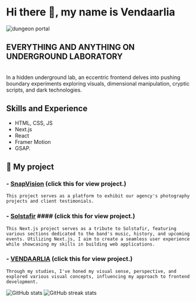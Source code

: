 # Hi there 👋, my name is Vendaarlia
![dungeon portal](https://github.com/Vendaarlia/vendaarlia/blob/main/img/202401302211.gif)

## EVERYTHING AND ANYTHING ON UNDERGROUND LABORATORY
<br>In a hidden underground lab, an eccentric frontend delves into pushing boundary experiments exploring visuals, dimensional manipulation, cryptic scripts, and dark technologies.

## Skills and Experience

* HTML, CSS, JS
* Next.js
* React
* Framer Motion
* GSAP.

## 🔭 My project

### - [SnapVision](snapvision-reactmapdata.vercel.app) (click this for view project.)
  ```
This project serves as a platform to exhibit our agency's photography projects and client testimonials.
  ```
### - [Solstafir](https://my-nextjs-dun.vercel.app/) #### (click this for view project.)
  ```
This Next.js project serves as a tribute to Solstafir, featuring various sections dedicated to the band's music, history, and upcoming events. Utilizing Next.js, I aim to create a seamless user experience while showcasing my skills in building web applications.
  ```
### - [VENDAARLIA](https://vendaarlia-nextjs.vercel.app/) (click this for view project.)
  ```
Through my studies, I've honed my visual sense, perspective, and explored various visual concepts, influencing my approach to frontend development.
  ```

![GitHub stats](https://github-readme-stats.vercel.app/api?username=vendaarlia&show_icons=true) ![GitHub streak stats](https://streak-stats.demolab.com/?user=vendaarlia)  

